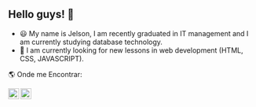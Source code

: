 ## Hello guys! 👋

- 😃 My name is Jelson, I am recently graduated in IT management and I am currently studying database technology.
- 🌱 I am currently looking for new lessons in web development (HTML, CSS, JAVASCRIPT).


🌎 Onde me Encontrar:

<a target="_blank" href="https://www.linkedin.com/in/jelsonalves/">
  <img align="left" alt="LinkdeIN" width="22px" src="https://img.icons8.com/cute-clipart/64/000000/linkedin.png"/>
</a>

<a target="_blank" href="https://api.whatsapp.com/send?phone=11951375018">
  <img align="left" alt="Whatsapp" width="22px" src="https://img.icons8.com/cute-clipart/64/000000/whatsapp.png"/>
</a>

